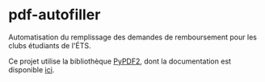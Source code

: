# pdf-autofiller

Automatisation du remplissage des demandes de remboursement pour les clubs
étudiants de l'ÉTS.

Ce projet utilise la bibliothèque [PyPDF2](https://github.com/mstamy2/PyPDF2),
dont la documentation est disponible [ici](https://pythonhosted.org/PyPDF2/).
